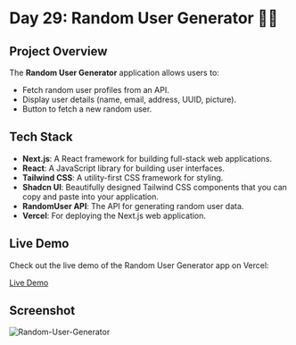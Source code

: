 # Day 29: Random User Generator 👤✨

## Project Overview

The **Random User Generator** application allows users to:
- Fetch random user profiles from an API.
- Display user details (name, email, address, UUID, picture).
- Button to fetch a new random user.

## Tech Stack

- **Next.js**: A React framework for building full-stack web applications.
- **React**: A JavaScript library for building user interfaces.
- **Tailwind CSS**: A utility-first CSS framework for styling.
- **Shadcn UI**: Beautifully designed Tailwind CSS components that you can copy and paste into your application.
- **RandomUser API**: The API for generating random user data.
- **Vercel**: For deploying the Next.js web application.

## Live Demo

Check out the live demo of the Random User Generator app on Vercel:

[Live Demo](https://vercel.live/link/random-user-generator-app-nine.vercel.app/)

## Screenshot

![Random-User-Generator](https://github.com/user-attachments/assets/759f5d14-31db-4cad-92c0-35ff4b643242)

